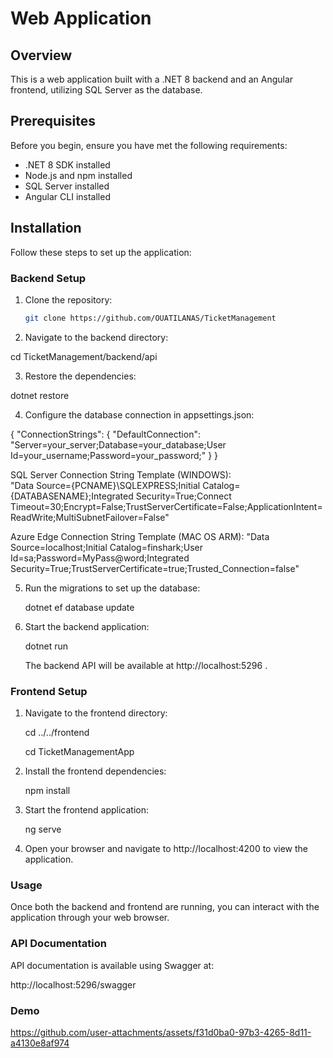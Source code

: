 # Web Application

## Overview

This is a web application built with a .NET 8 backend and an Angular frontend, utilizing SQL Server as the database.

## Prerequisites

Before you begin, ensure you have met the following requirements:

- .NET 8 SDK installed
- Node.js and npm installed
- SQL Server installed
- Angular CLI installed

## Installation

Follow these steps to set up the application:

### Backend Setup

1. Clone the repository:

   ```bash
   git clone https://github.com/OUATILANAS/TicketManagement
   
2. Navigate to the backend directory:
   
  cd TicketManagement/backend/api

3. Restore the dependencies:
   
  dotnet restore

4. Configure the database connection in appsettings.json:

  {
    "ConnectionStrings": {
      "DefaultConnection": "Server=your_server;Database=your_database;User Id=your_username;Password=your_password;"
    }
  }

   SQL Server Connection String Template (WINDOWS):  
   "Data Source={PCNAME}\\SQLEXPRESS;Initial Catalog={DATABASENAME};Integrated Security=True;Connect Timeout=30;Encrypt=False;TrustServerCertificate=False;ApplicationIntent=ReadWrite;MultiSubnetFailover=False"

   Azure Edge Connection String Template (MAC OS ARM):
   "Data Source=localhost;Initial Catalog=finshark;User Id=sa;Password=MyPass@word;Integrated Security=True;TrustServerCertificate=true;Trusted_Connection=false"

5. Run the migrations to set up the database:
   
   dotnet ef database update

6. Start the backend application:

   dotnet run

   The backend API will be available at http://localhost:5296 . 


### Frontend Setup

1. Navigate to the frontend directory:

   cd ../../frontend

   cd TicketManagementApp

3. Install the frontend dependencies:

   npm install

4. Start the frontend application:

   ng serve

5. Open your browser and navigate to http://localhost:4200 to view the application.

### Usage

Once both the backend and frontend are running, you can interact with the application through your web browser.

### API Documentation

API documentation is available using Swagger at:

http://localhost:5296/swagger

### Demo




https://github.com/user-attachments/assets/f31d0ba0-97b3-4265-8d11-a4130e8af974


